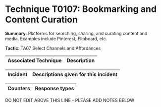 # Technique T0107: Bookmarking and Content Curation

**Summary**: Platforms for searching, sharing, and curating content and media. Examples include Pinterest, Flipboard, etc.

**Tactic**: TA07 Select Channels and Affordances


| Associated Technique | Description |
| --------- | ------------------------- |



| Incident | Descriptions given for this incident |
| -------- | -------------------- |



| Counters | Response types |
| -------- | -------------- |


DO NOT EDIT ABOVE THIS LINE - PLEASE ADD NOTES BELOW